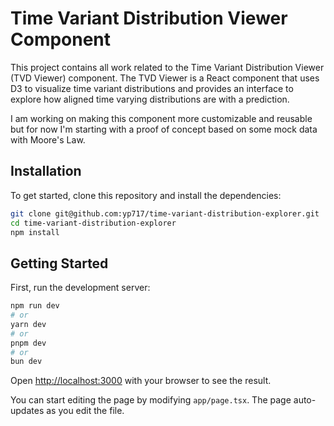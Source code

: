 # Time Variant Distribution Viewer Component 

This project contains all work related to the Time Variant Distribution Viewer (TVD Viewer) component. The TVD Viewer is a React component that uses D3 to visualize time variant distributions and provides an interface to explore how aligned time varying distributions are with a prediction. 

I am working on making this component more customizable and reusable but for now I'm starting with a proof of concept based on some mock data with Moore's Law.

## Installation

To get started, clone this repository and install the dependencies:

```sh
git clone git@github.com:yp717/time-variant-distribution-explorer.git
cd time-variant-distribution-explorer
npm install
```

## Getting Started

First, run the development server:

```bash
npm run dev
# or
yarn dev
# or
pnpm dev
# or
bun dev
```

Open [http://localhost:3000](http://localhost:3000) with your browser to see the result.

You can start editing the page by modifying `app/page.tsx`. The page auto-updates as you edit the file.
